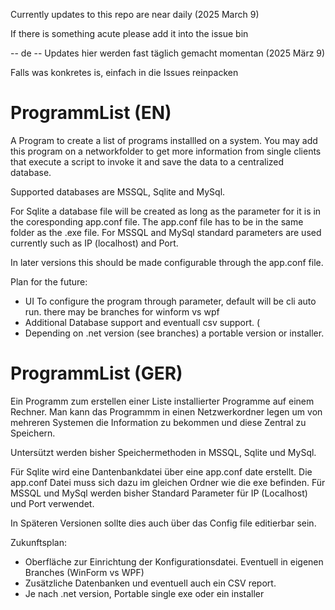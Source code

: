 Currently updates to this repo are near daily (2025 March 9)

If there is something acute please add it into the issue bin

 -- de -- Updates hier werden fast täglich gemacht momentan (2025 März 9)
 
Falls was konkretes is, einfach in die Issues reinpacken

# ProgrammList (EN)

A Program to create a list of programs installled on a system. You may add this program on a networkfolder to get more information from single clients that execute a script to invoke it and save the data to a centralized database.

Supported databases are MSSQL, Sqlite and MySql.

For Sqlite a database file will be created as long as the parameter for it is in the coresponding app.conf file. The app.conf file has to be in the same folder as the .exe file.
For MSSQL and MySql standard parameters are used currently such as IP (localhost) and Port.

In later versions this should be made configurable through the app.conf file.

Plan for the future:
- UI To configure the program through parameter, default will be cli auto run. there may be branches for winform vs wpf 
- Additional Database support and eventuall csv support. (
- Depending on .net version (see branches) a portable version or installer.

# ProgrammList (GER)

Ein Programm zum erstellen einer Liste installierter Programme auf einem Rechner. Man kann das Programmm in einen Netzwerkordner legen um von mehreren Systemen die Information zu bekommen und diese Zentral zu Speichern.

Untersützt werden bisher Speichermethoden in MSSQL, Sqlite und MySql.

Für Sqlite wird eine Dantenbankdatei über eine app.conf date erstellt. Die app.conf Datei muss sich dazu im gleichen Ordner wie die exe befinden.
Für MSSQL und MySql werden bisher Standard Parameter für IP (Localhost) und Port verwendet.

In Späteren Versionen sollte dies auch über das Config file editierbar sein.

Zukunftsplan:
- Oberfläche zur Einrichtung der Konfigurationsdatei. Eventuell in eigenen Branches (WinForm vs WPF)
- Zusätzliche Datenbanken und eventuell auch ein CSV report.
- Je nach .net version, Portable single exe oder ein installer
